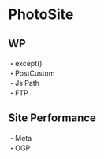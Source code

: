 # PhotoSite  

## WP  
・except()                                          
・PostCustom  
・Js Path  
・FTP

## Site Performance
・Meta  
・OGP

